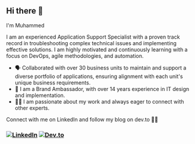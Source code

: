 ## Hi there 👋
I'm Muhammed

I am an experienced Application Support Specialist with a proven track record in troubleshooting complex technical issues and implementing effective solutions. I am highly motivated and continuously learning with a focus on DevOps, agile methodologies, and automation.

- 🗣 Collaborated with over 30 business units to maintain and support a diverse portfolio of applications, ensuring alignment with each unit's unique business requirements.
- 🚀 I am a Brand Ambassador, with over 14 years experience in IT design and implementation.
- 🤝🏻 I am passionate about my work and always eager to connect with other experts.

Connect with me on LinkedIn and follow my blog on dev.to 🤝🏻

<h3 align="left">
<a href="https://www.linkedin.com/in/muhammed-salie/"><img src="https://img.icons8.com/color/96/000000/linkedin.png" alt="LinkedIn"/></a>
<a href="https://dev.to/muhammedsalie/"><img src="https://img.icons8.com/?size=100&id=n98knU41v5Aq&format=png&color=000000" alt="Dev.to"/></a>
<!--
**MuhammedSalie/MuhammedSalie** is a ✨ _special_ ✨ repository because its `README.md` (this file) appears on your GitHub profile.

Here are some ideas to get you started:

- 🔭 I’m currently working on ...
- 🌱 I’m currently learning ...
- 👯 I’m looking to collaborate on ...
- 🤔 I’m looking for help with ...
- 💬 Ask me about ...
- 📫 How to reach me: ...
- 😄 Pronouns: ...
- ⚡ Fun fact: ...
-->
